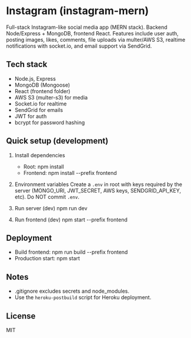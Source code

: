 # Instagram (instagram-mern)

Full-stack Instagram-like social media app (MERN stack). Backend Node/Express + MongoDB, frontend React. Features include user auth, posting images, likes, comments, file uploads via multer/AWS S3, realtime notifications with socket.io, and email support via SendGrid.

## Tech stack
- Node.js, Express
- MongoDB (Mongoose)
- React (frontend folder)
- AWS S3 (multer-s3) for media
- Socket.io for realtime
- SendGrid for emails
- JWT for auth
- bcrypt for password hashing

## Quick setup (development)
1. Install dependencies
   - Root:
     npm install
   - Frontend:
     npm install --prefix frontend

2. Environment variables
   Create a `.env` in root with keys required by the server (MONGO_URI, JWT_SECRET, AWS keys, SENDGRID_API_KEY, etc). Do NOT commit `.env`.

3. Run server (dev)
   npm run dev

4. Run frontend (dev)
   npm start --prefix frontend

## Deployment
- Build frontend:
  npm run build --prefix frontend
- Production start:
  npm start

## Notes
- .gitignore excludes secrets and node_modules.
- Use the `heroku-postbuild` script for Heroku deployment.

## License
MIT
